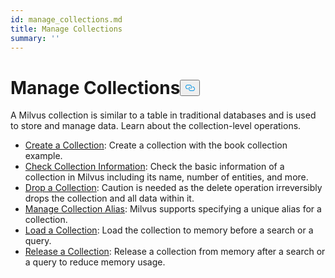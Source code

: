 ```yaml
---
id: manage_collections.md
title: Manage Collections
summary: ''
---
```

<h1 id="Manage-Collections" class="common-anchor-header">Manage Collections<button data-href="#Manage-Collections" class="anchor-icon" translate="no">
      <svg translate="no"
        aria-hidden="true"
        focusable="false"
        height="20"
        version="1.1"
        viewBox="0 0 16 16"
        width="16"
      >
        <path
          fill="#0092E4"
          fill-rule="evenodd"
          d="M4 9h1v1H4c-1.5 0-3-1.69-3-3.5S2.55 3 4 3h4c1.45 0 3 1.69 3 3.5 0 1.41-.91 2.72-2 3.25V8.59c.58-.45 1-1.27 1-2.09C10 5.22 8.98 4 8 4H4c-.98 0-2 1.22-2 2.5S3 9 4 9zm9-3h-1v1h1c1 0 2 1.22 2 2.5S13.98 12 13 12H9c-.98 0-2-1.22-2-2.5 0-.83.42-1.64 1-2.09V6.25c-1.09.53-2 1.84-2 3.25C6 11.31 7.55 13 9 13h4c1.45 0 3-1.69 3-3.5S14.5 6 13 6z"
        ></path>
      </svg>
    </button></h1><p>A Milvus collection is similar to a table in traditional databases and is used to store and manage data. Learn about the collection-level operations.</p>
<ul>
<li><a href="/docs/it/create_collection.md">Create a Collection</a>: Create a collection with the book collection example.</li>
<li><a href="/docs/it/check_collection.md">Check Collection Information</a>: Check the basic information of a collection in Milvus including its name, number of entities, and more.</li>
<li><a href="/docs/it/drop_collection.md">Drop a Collection</a>: Caution is needed as the delete operation irreversibly drops the collection and all data within it.</li>
<li><a href="/docs/it/collection_alias.md">Manage Collection Alias</a>: Milvus supports specifying a unique alias for a collection.</li>
<li><a href="/docs/it/load_collection.md">Load a Collection</a>: Load the collection to memory before a search or a query.</li>
<li><a href="/docs/it/release_collection.md">Release a Collection</a>: Release a collection from memory after a search or a query to reduce memory usage.</li>
</ul>
